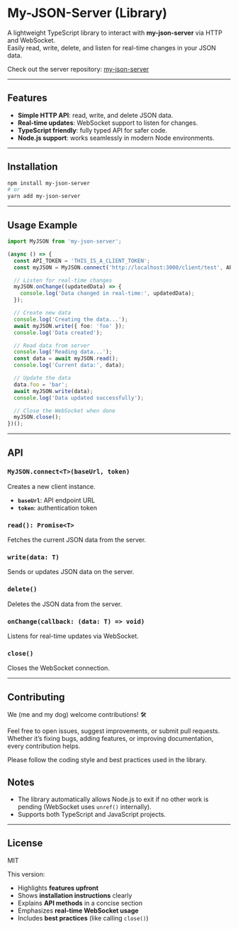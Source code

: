 # My-JSON-Server (Library)

A lightweight TypeScript library to interact with **my-json-server** via HTTP and WebSocket.  
Easily read, write, delete, and listen for real-time changes in your JSON data.

Check out the server repository: [my-json-server](https://github.com/JGEsteves89/my-json-server)

---

## Features

- **Simple HTTP API**: read, write, and delete JSON data.
- **Real-time updates**: WebSocket support to listen for changes.
- **TypeScript friendly**: fully typed API for safer code.
- **Node.js support**: works seamlessly in modern Node environments.

---

## Installation

```bash
npm install my-json-server
# or
yarn add my-json-server
```

* * *

## Usage Example

```typescript
import MyJSON from 'my-json-server';

(async () => {
  const API_TOKEN = 'THIS_IS_A_CLIENT_TOKEN';
  const myJSON = MyJSON.connect('http://localhost:3000/client/test', API_TOKEN);

  // Listen for real-time changes
  myJSON.onChange((updatedData) => {
    console.log('Data changed in real-time:', updatedData);
  });

  // Create new data
  console.log('Creating the data...');
  await myJSON.write({ foo: 'foo' });
  console.log('Data created');

  // Read data from server
  console.log('Reading data...');
  const data = await myJSON.read();
  console.log('Current data:', data);

  // Update the data
  data.foo = 'bar';
  await myJSON.write(data);
  console.log('Data updated successfully');

  // Close the WebSocket when done
  myJSON.close();
})();
```

* * *

## API

### `MyJSON.connect<T>(baseUrl, token)`

Creates a new client instance.

* **`baseUrl`**: API endpoint URL
* **`token`**: authentication token

### `read(): Promise<T>`

Fetches the current JSON data from the server.

### `write(data: T)`

Sends or updates JSON data on the server.

### `delete()`

Deletes the JSON data from the server.

### `onChange(callback: (data: T) => void)`

Listens for real-time updates via WebSocket.

### `close()`

Closes the WebSocket connection.

* * *

## Contributing

We (me and my dog) welcome contributions! 🛠️

Feel free to open issues, suggest improvements, or submit pull requests.
Whether it’s fixing bugs, adding features, or improving documentation, every contribution helps.

Please follow the coding style and best practices used in the library.

## Notes

* The library automatically allows Node.js to exit if no other work is pending (WebSocket uses `unref()` internally).
* Supports both TypeScript and JavaScript projects.

* * *

## License

MIT

This version:

- Highlights **features upfront**  
- Shows **installation instructions** clearly  
- Explains **API methods** in a concise section  
- Emphasizes **real-time WebSocket usage**  
- Includes **best practices** (like calling `close()`)  